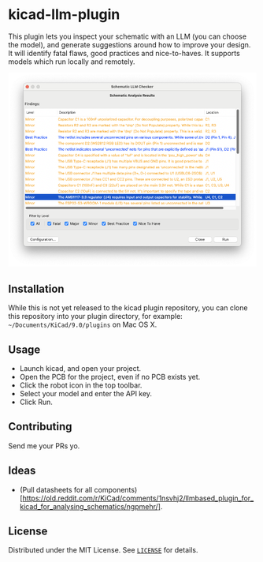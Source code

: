 # kicad-llm-plugin

This plugin lets you inspect your schematic with an LLM (you can choose the model), and generate suggestions around how to
improve your design. It will identify fatal flaws, good practices and nice-to-haves. It supports models which run locally
and remotely.

![Plugin Screenshot](images/2025-09-17.png)

## Installation

While this is not yet released to the kicad plugin repository, you can clone this repository into your plugin directory,
for example: `~/Documents/KiCad/9.0/plugins` on Mac OS X.

## Usage

- Launch kicad, and open your project.
- Open the PCB for the project, even if no PCB exists yet.
- Click the robot icon in the top toolbar.
- Select your model and enter the API key.
- Click Run.

## Contributing

Send me your PRs yo.

## Ideas

- (Pull datasheets for all components)[https://old.reddit.com/r/KiCad/comments/1nsvhj2/llmbased_plugin_for_kicad_for_analysing_schematics/ngpmehr/].

## License

Distributed under the MIT License. See [`LICENSE`](LICENSE) for details.